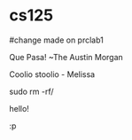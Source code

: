 # cs125
#change made on prclab1


Que Pasa! ~The Austin Morgan

Coolio stoolio - Melissa 


sudo rm -rf/


hello!

:p
